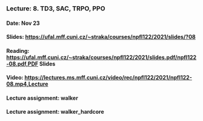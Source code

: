 ### Lecture: 8. TD3, SAC, TRPO, PPO
#### Date: Nov 23
#### Slides: https://ufal.mff.cuni.cz/~straka/courses/npfl122/2021/slides/?08
#### Reading: https://ufal.mff.cuni.cz/~straka/courses/npfl122/2021/slides.pdf/npfl122-08.pdf,PDF Slides
#### Video: https://lectures.ms.mff.cuni.cz/video/rec/npfl122/2021/npfl122-08.mp4,Lecture
#### Lecture assignment: walker
#### Lecture assignment: walker_hardcore
